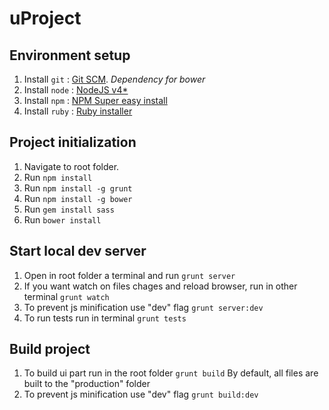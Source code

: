 # uProject

## Environment setup
1. Install ` git ` : [Git SCM](http://git-scm.com/downloads/). *Dependency for bower*
2. Install ` node ` : [NodeJS v4*](https://nodejs.org/en/download/)
3. Install ` npm ` : [NPM Super easy install](https://www.npmjs.org/doc/README.html#super-easy-install)
4. Install ` ruby ` : [Ruby installer](http://rubyinstaller.org/)

## Project initialization
1. Navigate to root folder.
2. Run ` npm install `
3. Run ` npm install -g grunt `
4. Run ` npm install -g bower `
5. Run ` gem install sass `
6. Run ` bower install `


## Start local dev server
1. Open in root folder a terminal and run ` grunt server `
2. If you want watch on files chages and reload browser, run in other terminal ` grunt watch `
3. To prevent js minification use "dev" flag ` grunt server:dev `
4. To run tests run in terminal ` grunt tests `


## Build project
1. To build ui part run in the root folder ` grunt build `
   By default, all files are built to the "production" folder
2. To prevent js minification use "dev" flag ` grunt build:dev `
